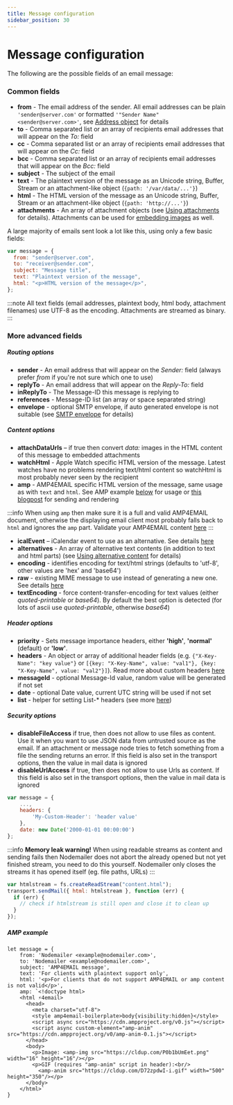 ```yaml
---
title: Message configuration
sidebar_position: 30
---
```


# Message configuration

The following are the possible fields of an email message:

### Common fields

- **from** - The email address of the sender. All email addresses can be plain `'sender@server.com'` or formatted `'"Sender Name" <sender@server.com>'`, see [Address object](/message/addresses/) for details
- **to** - Comma separated list or an array of recipients email addresses that will appear on the _To:_ field
- **cc** - Comma separated list or an array of recipients email addresses that will appear on the _Cc:_ field
- **bcc** - Comma separated list or an array of recipients email addresses that will appear on the _Bcc:_ field
- **subject** - The subject of the email
- **text** - The plaintext version of the message as an Unicode string, Buffer, Stream or an attachment-like object (`{path: '/var/data/...'}`)
- **html** - The HTML version of the message as an Unicode string, Buffer, Stream or an attachment-like object (`{path: 'http://...'}`)
- **attachments** - An array of attachment objects (see [Using attachments](/message/attachments/) for details). Attachments can be used for [embedding images](/message/embedded-images/) as well.

A large majority of emails sent look a lot like this, using only a few basic fields:

```javascript
var message = {
  from: "sender@server.com",
  to: "receiver@sender.com",
  subject: "Message title",
  text: "Plaintext version of the message",
  html: "<p>HTML version of the message</p>",
};
```

:::note
All text fields (email addresses, plaintext body, html body, attachment filenames) use UTF-8 as the encoding. Attachments are streamed as binary.
:::

### More advanced fields

##### Routing options

- **sender** - An email address that will appear on the _Sender:_ field (always prefer _from_ if you're not sure which one to use)
- **replyTo** - An email address that will appear on the _Reply-To:_ field
- **inReplyTo** - The Message-ID this message is replying to
- **references** - Message-ID list (an array or space separated string)
- **envelope** - optional SMTP envelope, if auto generated envelope is not suitable (see [SMTP envelope](/smtp/envelope/) for details)

##### Content options

- **attachDataUrls** – if true then convert _data:_ images in the HTML content of this message to embedded attachments
- **watchHtml** - Apple Watch specific HTML version of the message. Latest watches have no problems rendering text/html content so watchHtml is most probably never seen by the recipient
- **amp** - AMP4EMAIL specific HTML version of the message, same usage as with `text` and `html`. See AMP example [below](#amp-example) for usage or [this blogpost](https://blog.nodemailer.com/2019/12/30/testing-amp4email-with-nodemailer/) for sending and rendering

:::info
When using `amp` then make sure it is a full and valid AMP4EMAIL document, otherwise the displaying email client most probably falls back to `html` and ignores the `amp` part. Validate your AMP4EMAIL content [here](https://validator.ampproject.org/#htmlFormat=AMP4EMAIL)
:::

- **icalEvent** – iCalendar event to use as an alternative. See details [here](/message/calendar-events/)
- **alternatives** - An array of alternative text contents (in addition to text and html parts) (see [Using alternative content](/message/alternatives/) for details)
- **encoding** - identifies encoding for text/html strings (defaults to 'utf-8', other values are 'hex' and 'base64')
- **raw** - existing MIME message to use instead of generating a new one. See details [here](/message/custom-source/)
- **textEncoding** - force content-transfer-encoding for text values (either _quoted-printable_ or _base64_). By default the best option is detected (for lots of ascii use _quoted-printable_, otherwise _base64_)

##### Header options

- **priority** - Sets message importance headers, either **'high'**, **'normal'** (default) or **'low'**.
- **headers** - An object or array of additional header fields (e.g. `{"X-Key-Name": "key value"}` or `[{key: "X-Key-Name", value: "val1"}, {key: "X-Key-Name", value: "val2"}]`). Read more about custom headers [here](/message/custom-headers/)
- **messageId** - optional Message-Id value, random value will be generated if not set
- **date** - optional Date value, current UTC string will be used if not set
- **list** - helper for setting List-\* headers (see more [here](/message/list-headers/))

##### Security options

- **disableFileAccess** if true, then does not allow to use files as content. Use it when you want to use JSON data from untrusted source as the email. If an attachment or message node tries to fetch something from a file the sending returns an error. If this field is also set in the transport options, then the value in mail data is ignored
- **disableUrlAccess** if true, then does not allow to use Urls as content. If this field is also set in the transport options, then the value in mail data is ignored

```javascript
var message = {
    ...,
    headers: {
        'My-Custom-Header': 'header value'
    },
    date: new Date('2000-01-01 00:00:00')
};
```

:::info
**Memory leak warning!** When using readable streams as content and sending fails then Nodemailer does not abort the already opened but not yet finished stream, you need to do this yourself. Nodemailer only closes the streams it has opened itself (eg. file paths, URLs)
:::

```javascript
var htmlstream = fs.createReadStream("content.html");
transport.sendMail({ html: htmlstream }, function (err) {
  if (err) {
    // check if htmlstream is still open and close it to clean up
  }
});
```

##### AMP example

```
let message = {
    from: 'Nodemailer <example@nodemailer.com>',
    to: 'Nodemailer <example@nodemailer.com>',
    subject: 'AMP4EMAIL message',
    text: 'For clients with plaintext support only',
    html: '<p>For clients that do not support AMP4EMAIL or amp content is not valid</p>',
    amp: `<!doctype html>
    <html ⚡4email>
      <head>
        <meta charset="utf-8">
        <style amp4email-boilerplate>body{visibility:hidden}</style>
        <script async src="https://cdn.ampproject.org/v0.js"></script>
        <script async custom-element="amp-anim" src="https://cdn.ampproject.org/v0/amp-anim-0.1.js"></script>
      </head>
      <body>
        <p>Image: <amp-img src="https://cldup.com/P0b1bUmEet.png" width="16" height="16"/></p>
        <p>GIF (requires "amp-anim" script in header):<br/>
          <amp-anim src="https://cldup.com/D72zpdwI-i.gif" width="500" height="350"/></p>
      </body>
    </html>`
}
```

